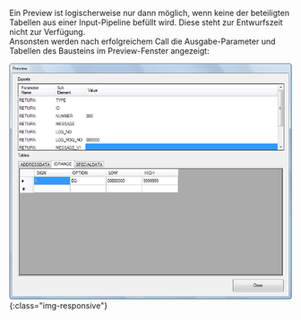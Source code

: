 Ein Preview ist logischerweise nur dann möglich, wenn keine der beteiligten Tabellen aus einer Input-Pipeline befüllt wird. Diese steht zur Entwurfszeit nicht zur Verfügung.<br>
Ansonsten werden nach erfolgreichem Call die Ausgabe-Parameter und Tabellen des Bausteins im Preview-Fenster angezeigt:

![BAPI-Preview](/img/content/BAPI-Preview.png){:class="img-responsive"}

